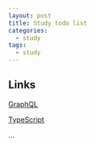 ```yaml
---
layout: post
title: Study todo list
categories:
  - study
tags:
  - study
---
```


## Links

[GraphQL](https://graphql.org/)

[TypeScript](https://velog.io/@kkm8314/Typescript-%EA%B8%B0%EC%B4%88-%EB%AC%B8%EB%B2%95-1)

...
